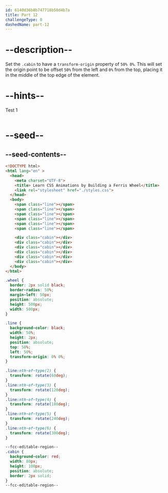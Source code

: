 ```yaml
---
id: 6140d36b8b747718b50d4b7a
title: Part 12
challengeType: 0
dashedName: part-12
---
```


# --description--

Set the `.cabin` to have a `transform-origin` property of `50% 0%`. This will set the origin point to be offset `50%` from the left and `0%` from the top, placing it in the middle of the top edge of the element.

# --hints--

Test 1

```js

```

# --seed--

## --seed-contents--

```html
<!DOCTYPE html>
<html lang="en" >
  <head>
    <meta charset="UTF-8">
    <title> Learn CSS Animations by Building a Ferris Wheel</title>
    <link rel="stylesheet" href="./styles.css">
  </head>
  <body>
    <span class="line"></span>
    <span class="line"></span>
    <span class="line"></span>
    <span class="line"></span>
    <span class="line"></span>
    <span class="line"></span>

    <div class="cabin"></div>
    <div class="cabin"></div>
    <div class="cabin"></div>
    <div class="cabin"></div>
    <div class="cabin"></div>
    <div class="cabin"></div>
  </body>
</html>
```

```css
.wheel {
  border: 2px solid black;
  border-radius: 50%;
  margin-left: 50px;
  position: absolute;
  height: 500px;
  width: 500px;
}

.line {
  background-color: black;
  width: 50%;
  height: 2px;
  position: absolute;
  top: 50%;
  left: 50%;
  transform-origin: 0% 0%;
}

.line:nth-of-type(2) {
  transform: rotate(60deg);
}
.line:nth-of-type(3) {
  transform: rotate(120deg);
}
.line:nth-of-type(4) {
  transform: rotate(180deg);
}
.line:nth-of-type(5) {
  transform: rotate(240deg);
}
.line:nth-of-type(6) {
  transform: rotate(300deg);
}

--fcc-editable-region--
.cabin {
  background-color: red;
  width: 80px;
  height: 100px;
  position: absolute;
  border: 2px solid;
}
--fcc-editable-region--
```
